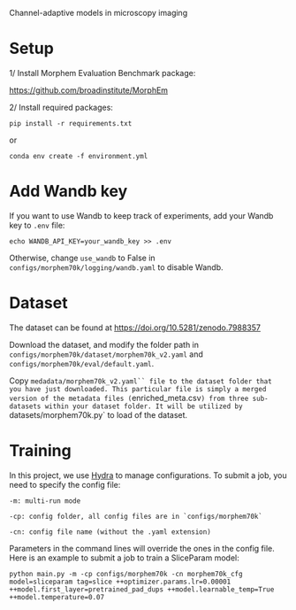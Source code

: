 Channel-adaptive models in microscopy imaging

# Setup

1/ Install Morphem Evaluation Benchmark package: 

https://github.com/broadinstitute/MorphEm


2/ Install required packages:

`pip install -r requirements.txt`

or

`conda env create -f environment.yml`


# Add Wandb key
If you want to use Wandb to keep track of experiments, add your Wandb key to `.env` file:

`echo WANDB_API_KEY=your_wandb_key >> .env`

Otherwise, change `use_wandb` to False in `configs/morphem70k/logging/wandb.yaml` to disable Wandb.

# Dataset
The dataset can be found at https://doi.org/10.5281/zenodo.7988357

Download the dataset, and modify the folder path in `configs/morphem70k/dataset/morphem70k_v2.yaml` and `configs/morphem70k/eval/default.yaml`.

Copy `medadata/morphem70k_v2.yaml`` file to the dataset folder that you have just downloaded. This particular file is simply a merged version of the metadata files (`enriched_meta.csv`) from three sub-datasets within your dataset folder. It will be utilized by `datasets/morphem70k.py` to load of the dataset.


# Training

In this project, we use [Hydra](https://hydra.cc/) to manage configurations.
To submit a job, you need to specify the config file:

```
-m: multi-run mode

-cp: config folder, all config files are in `configs/morphem70k`

-cn: config file name (without the .yaml extension)
```

Parameters in the command lines will override the ones in the config file.
Here is an example to submit a job to train a SliceParam model:

```
python main.py -m -cp configs/morphem70k -cn morphem70k_cfg model=sliceparam tag=slice ++optimizer.params.lr=0.00001 ++model.first_layer=pretrained_pad_dups ++model.learnable_temp=True ++model.temperature=0.07
```


